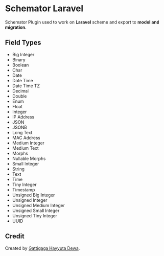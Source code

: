 # Schemator Laravel

Schemator Plugin used to work on **Laravel** scheme and export to **model and migration**.

## Field Types

- Big Integer
- Binary
- Boolean
- Char
- Date
- Date Time
- Date Time TZ
- Decimal
- Double
- Enum
- Float
- Integer
- IP Address
- JSON
- JSONB
- Long Text
- MAC Address
- Medium Integer
- Medium Text
- Morphs
- Nullable Morphs
- Small Integer
- String
- Text
- Time
- Tiny Integer
- Timestamp
- Unsigned Big Integer
- Unsigned Integer
- Unsigned Medium Integer
- Unsigned Small Integer
- Unsigned Tiny Integer
- UUID

## Credit

Created by [Gattigaga Hayyuta Dewa](https://github.com/gattigaga).
